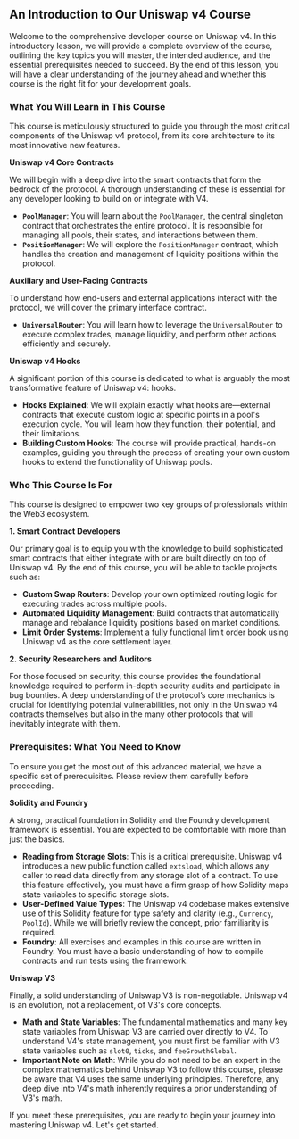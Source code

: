 ## An Introduction to Our Uniswap v4 Course

Welcome to the comprehensive developer course on Uniswap v4. In this introductory lesson, we will provide a complete overview of the course, outlining the key topics you will master, the intended audience, and the essential prerequisites needed to succeed. By the end of this lesson, you will have a clear understanding of the journey ahead and whether this course is the right fit for your development goals.

### What You Will Learn in This Course

This course is meticulously structured to guide you through the most critical components of the Uniswap v4 protocol, from its core architecture to its most innovative new features.

**Uniswap v4 Core Contracts**

We will begin with a deep dive into the smart contracts that form the bedrock of the protocol. A thorough understanding of these is essential for any developer looking to build on or integrate with V4.

- **`PoolManager`**: You will learn about the `PoolManager`, the central singleton contract that orchestrates the entire protocol. It is responsible for managing all pools, their states, and interactions between them.
- **`PositionManager`**: We will explore the `PositionManager` contract, which handles the creation and management of liquidity positions within the protocol.

**Auxiliary and User-Facing Contracts**

To understand how end-users and external applications interact with the protocol, we will cover the primary interface contract.

- **`UniversalRouter`**: You will learn how to leverage the `UniversalRouter` to execute complex trades, manage liquidity, and perform other actions efficiently and securely.

**Uniswap v4 Hooks**

A significant portion of this course is dedicated to what is arguably the most transformative feature of Uniswap v4: hooks.

- **Hooks Explained**: We will explain exactly what hooks are—external contracts that execute custom logic at specific points in a pool's execution cycle. You will learn how they function, their potential, and their limitations.
- **Building Custom Hooks**: The course will provide practical, hands-on examples, guiding you through the process of creating your own custom hooks to extend the functionality of Uniswap pools.

### Who This Course Is For

This course is designed to empower two key groups of professionals within the Web3 ecosystem.

**1. Smart Contract Developers**

Our primary goal is to equip you with the knowledge to build sophisticated smart contracts that either integrate with or are built directly on top of Uniswap v4. By the end of this course, you will be able to tackle projects such as:

- **Custom Swap Routers**: Develop your own optimized routing logic for executing trades across multiple pools.
- **Automated Liquidity Management**: Build contracts that automatically manage and rebalance liquidity positions based on market conditions.
- **Limit Order Systems**: Implement a fully functional limit order book using Uniswap v4 as the core settlement layer.

**2. Security Researchers and Auditors**

For those focused on security, this course provides the foundational knowledge required to perform in-depth security audits and participate in bug bounties. A deep understanding of the protocol’s core mechanics is crucial for identifying potential vulnerabilities, not only in the Uniswap v4 contracts themselves but also in the many other protocols that will inevitably integrate with them.

### Prerequisites: What You Need to Know

To ensure you get the most out of this advanced material, we have a specific set of prerequisites. Please review them carefully before proceeding.

**Solidity and Foundry**

A strong, practical foundation in Solidity and the Foundry development framework is essential. You are expected to be comfortable with more than just the basics.

- **Reading from Storage Slots**: This is a critical prerequisite. Uniswap v4 introduces a new public function called `extsload`, which allows any caller to read data directly from any storage slot of a contract. To use this feature effectively, you must have a firm grasp of how Solidity maps state variables to specific storage slots.
- **User-Defined Value Types**: The Uniswap v4 codebase makes extensive use of this Solidity feature for type safety and clarity (e.g., `Currency`, `PoolId`). While we will briefly review the concept, prior familiarity is required.
- **Foundry**: All exercises and examples in this course are written in Foundry. You must have a basic understanding of how to compile contracts and run tests using the framework.

**Uniswap V3**

Finally, a solid understanding of Uniswap V3 is non-negotiable. Uniswap v4 is an evolution, not a replacement, of V3's core concepts.

- **Math and State Variables**: The fundamental mathematics and many key state variables from Uniswap V3 are carried over directly to V4. To understand V4's state management, you must first be familiar with V3 state variables such as `slot0`, `ticks`, and `feeGrowthGlobal`.
- **Important Note on Math**: While you do not need to be an expert in the complex mathematics behind Uniswap V3 to follow this course, please be aware that V4 uses the same underlying principles. Therefore, any deep dive into V4's math inherently requires a prior understanding of V3's math.

If you meet these prerequisites, you are ready to begin your journey into mastering Uniswap v4. Let's get started.
